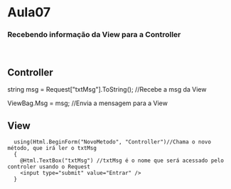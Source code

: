 <h1>Aula07</h1>
<h3>Recebendo informação da View para a Controller</h3>
<br>
<h2>Controller</h2>
<p>string msg = Request["txtMsg"].ToString(); //Recebe a msg da View</p>
<p>ViewBag.Msg = msg; //Envia a mensagem para a View</p>

<h2>View</h2>


      using(Html.BeginForm("NovoMetodo", "Controller")//Chama o novo método, que irá ler o txtMsg
      {
        @Html.TextBox("txtMsg") //txtMsg é o nome que será acessado pelo controler usando o Request
        <input type="submit" value="Entrar" />
      }
